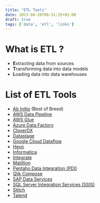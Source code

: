 ```yaml
---
title: "ETL Tools"
date: 2023-04-26T06:51:25+01:00
draft: true
tags: ['data', 'etl', 'links']
---
```

# What is ETL ?
- **E**xtracting data from sources
- **T**ransforming data into data models
- **L**oading data into data warehouses

# List of ETL Tools
- [Ab Initio](https://www.abinitio.com/) (Best of Breed)
- [AWS Data Pipeline](https://aws.amazon.com/datapipeline/)
- [AWS Glue](https://aws.amazon.com/glue/)
- [Azure Data Factory](https://learn.microsoft.com/en-us/azure/data-factory/)
- [CloverDX](https://www.cloverdx.com/)
- [Datastage](https://www.ibm.com/products/datastage)
- [Google Cloud Dataflow](https://cloud.google.com/dataflow)
- [Hevo](https://hevodata.com/)
- [Informatica](https://www.informatica.com/)
- [Integrate](https://www.integrate.io/)
- [Matillion](https://www.matillion.com/)
- [Pentaho Data Integration (PDI)](https://help.hitachivantara.com/Documentation/Pentaho/8.3/Products/Pentaho_Data_Integration)
- [Qlik Compose](https://www.qlik.com/us/products/qlik-compose-data-warehouses)
- [SAP Data Services](https://www.sap.com/products/technology-platform/data-services.html)
- [SQL Server Integration Services (SSIS)](https://learn.microsoft.com/en-us/sql/integration-services/sql-server-integration-services/)
- [Stitch](https://www.stitchdata.com/)
- [Talend](https://www.talend.com/) 
